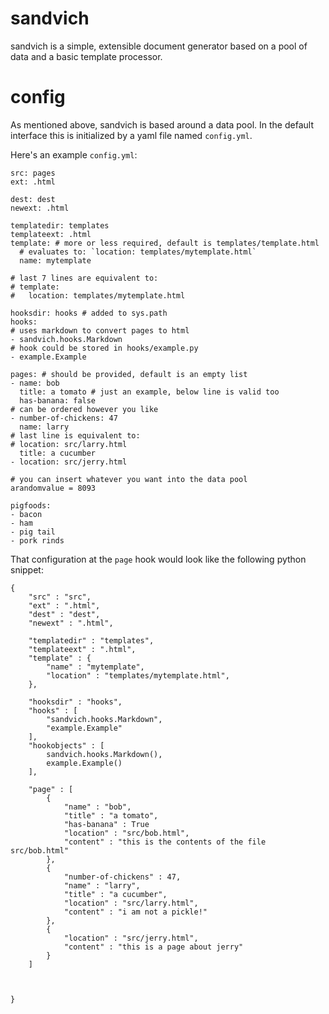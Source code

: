 sandvich
========

sandvich is a simple, extensible document generator based on a pool of data and a basic template processor.

config
======

As mentioned above, sandvich is based around a data pool. In the default interface this is initialized by a yaml file named `config.yml`.

Here's an example `config.yml`:

    src: pages
    ext: .html
    
    dest: dest
    newext: .html
    
    templatedir: templates
    templateext: .html
    template: # more or less required, default is templates/template.html
      # evaluates to: `location: templates/mytemplate.html`
      name: mytemplate
    
    # last 7 lines are equivalent to:
    # template:
    #   location: templates/mytemplate.html
    
    hooksdir: hooks # added to sys.path
    hooks:
    # uses markdown to convert pages to html
    - sandvich.hooks.Markdown
    # hook could be stored in hooks/example.py
    - example.Example
    
    pages: # should be provided, default is an empty list
    - name: bob
      title: a tomato # just an example, below line is valid too
      has-banana: false
    # can be ordered however you like
    - number-of-chickens: 47
      name: larry
    # last line is equivalent to:
    # location: src/larry.html
      title: a cucumber
    - location: src/jerry.html
    
    # you can insert whatever you want into the data pool
    arandomvalue = 8093
    
    pigfoods:
    - bacon
    - ham
    - pig tail
    - pork rinds

That configuration at the `page` hook would look like the following python snippet:

    {
        "src" : "src",
        "ext" : ".html",
        "dest" : "dest",
        "newext" : ".html",
    
        "templatedir" : "templates",
        "templateext" : ".html",
        "template" : {
            "name" : "mytemplate",
            "location" : "templates/mytemplate.html",
        },
    
        "hooksdir" : "hooks",
        "hooks" : [
            "sandvich.hooks.Markdown",
            "example.Example"
        ],
        "hookobjects" : [
            sandvich.hooks.Markdown(),
            example.Example()
        ],
    
        "page" : [
            {
                "name" : "bob",
                "title" : "a tomato",
                "has-banana" : True
                "location" : "src/bob.html",
                "content" : "this is the contents of the file src/bob.html"
            },
            {
                "number-of-chickens" : 47,
                "name" : "larry",
                "title" : "a cucumber",
                "location" : "src/larry.html",
                "content" : "i am not a pickle!"
            },
            {
                "location" : "src/jerry.html",
                "content" : "this is a page about jerry"
            }
        ]
    
    
    
    }

